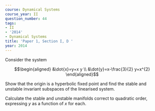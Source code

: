 ```yaml
---
course: Dynamical Systems
course_year: II
question_number: 44
tags:
- II
- '2014'
- Dynamical Systems
title: 'Paper 1, Section I, D '
year: 2014
---
```




Consider the system

$$\begin{aligned}
&\dot{x}=y+x y \\
&\dot{y}=x-\frac{3}{2} y+x^{2}
\end{aligned}$$

Show that the origin is a hyperbolic fixed point and find the stable and unstable invariant subspaces of the linearised system.

Calculate the stable and unstable manifolds correct to quadratic order, expressing $y$ as a function of $x$ for each.
